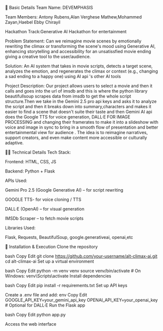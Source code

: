 📌 Basic Details
Team Name: DEVEMPHASIS

Team Members: Antony Rubens,Alan Verghese Mathew,Mohammed Zayan,Haebel Ebby Chirayil 

Hackathon Track:Generative AI Hackathon for entertainment

Problem Statement:
Can we reimagine movie scenes by emotionally rewriting the climax or transforming the scene's mood using Generative AI, enhancing storytelling and accessibility for an unsatissfied movie ending giving a creative tool to the user/audience.

Solution:
An AI system that takes in movie scripts, detects a target scene, analyzes the emotion, and regenerates the climax or context (e.g., changing a sad ending to a happy one) using AI api 's other AI tools

Project Description:
Our project allows users to select a  movie and then it calls and goes into the url of imsdb and this is where the python library beautifullsoup scrapes data from imsdb to get the whole script structure.Then we take in the Gemini 2.5 pro api keys and asks it to analyze the script and then it breaks down into summary,characters and makes it easier to find a scene that doesn't suite their taste and then Gemini AI api does the  Google TTS for voice generation,  DALL·E FOR IMAGE PROCESSING and changing their framerates to make it into a slideshow with voice and image in sync to bring in a smooth flow of presentation and better entertainmental view for audience  . The idea is to reimagine narratives, support creators, and even make content more accessible or culturally adaptive.

🧑‍💻 Technical Details
Tech Stack:

Frontend: HTML, CSS, JS

Backend: Python + Flask

APIs Used:

Gemini Pro 2.5 (Google Generative AI) – for script rewriting

GOOGLE TTS- for voice cloning / TTS

DALL·E (OpenAI) – for visual generation

IMSDb Scraper – to fetch movie scripts

Libraries Used:

Flask, Requests, BeautifulSoup, google.generativeai, openai,etc 






🚀 Installation & Execution
Clone the repository

bash
Copy
Edit
git clone https://github.com/your-username/alt-climax-ai.git
cd alt-climax-ai
Set up a virtual environment

bash
Copy
Edit
python -m venv venv
source venv/bin/activate  # On Windows: venv\Scripts\activate
Install dependencies

bash
Copy
Edit
pip install -r requirements.txt
Set up API keys


Create a .env file and add:
env
Copy
Edit
GOOGLE_API_KEY=your_gemini_api_key
OPENAI_API_KEY=your_openai_key  # Optional for DALL·E
Run the Flask app

bash
Copy
Edit
python app.py


Access the web interface


